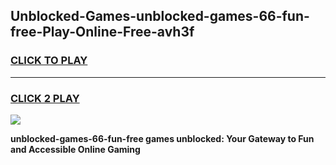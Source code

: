 
## Unblocked-Games-unblocked-games-66-fun-free-Play-Online-Free-avh3f
<h3>
<a href="https://premium76.site?title=unblocked-games-66-fun-free&ref=26A">CLICK TO PLAY</a></h3>
<hr>

<h3>
<a href="https://premium76.site?title=unblocked-games-66-fun-free&ref=26A">CLICK 2 PLAY</a>
  
</h3>

<a href="https://premium76.site?title=unblocked-games-66-fun-free&ref=26A"><img src="https://clearcache.store/games.png"></a>


**unblocked-games-66-fun-free games unblocked: Your Gateway to Fun and Accessible Online Gaming**
